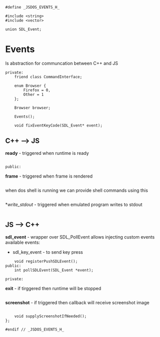 
```#ifndef _JSDOS_EVENTS_H_
#define _JSDOS_EVENTS_H_

#include <string>
#include <vector>

union SDL_Event;

```

Events
======

Is abstraction for communcation between C++ and JS

```class Events {
private:
    friend class CommandInterface;

    enum Browser {
        Firefox = 0,
        Other = 1
    };

    Browser browser;

    Events();

    void fixEventKeyCode(SDL_Event* event);

```

C++ --> JS
----------

**ready** - triggered when runtime is ready

```    void ready();

public:
```

**frame** - triggered when frame is rendered

```    void frame();

```

when dos shell is running  we can provide shell commands using this

```    void shell_input(char *input_line, int length);

```

**write_stdout* - triggered when emulated program writes to stdout

```    void write_stdout(const char * data, size_t count);

```

JS --> C++
----------


**sdl_event** - wrapper over SDL_PollEvent allows injecting custom events
available events:
* sdl_key_event - to send key press

```private:
    void registerPushSDLEvent();
public:
    int pollSDLEvent(SDL_Event *event);

private:
```

**exit** - if tirggered then runtime will be stopped

```    void registerExit();

```

**screenshot** - if triggered then callback will receive screenshot image

```    void registerScreenshot();

    void supplyScreenshotIfNeeded();
};

#endif // _JSDOS_EVENTS_H_
```


